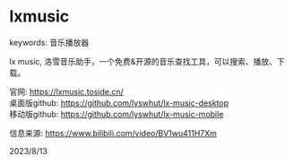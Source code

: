 # lxmusic

keywords: 音乐播放器

lx music, 洛雪音乐助手，一个免费&开源的音乐查找工具，可以搜索、播放、下载。  

官网: https://lxmusic.toside.cn/  
桌面版github: https://github.com/lyswhut/lx-music-desktop  
移动版github: https://github.com/lyswhut/lx-music-mobile  


信息来源: https://www.bilibili.com/video/BV1wu411H7Xm  


2023/8/13  
